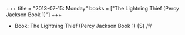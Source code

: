 +++
title = "2013-07-15: Monday"
books = ["The Lightning Thief (Percy Jackson Book 1)"]
+++


* Book: The Lightning Thief (Percy Jackson Book 1) {S} /f/
